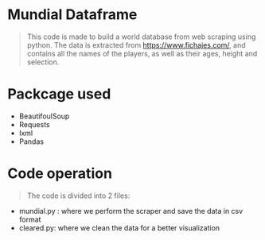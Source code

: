 
# Mundial Dataframe
>This code is made to build a world database from web scraping using python.
The data is extracted from https://www.fichajes.com/, and contains all the names of the players, as well as their ages, height and selection.

# Packcage used
* BeautifoulSoup
* Requests
* lxml
* Pandas

# Code operation

>The code is divided into 2 files:
* mundial.py : where we perform the scraper and save the data in csv format
* cleared.py: where we clean the data for a better visualization
